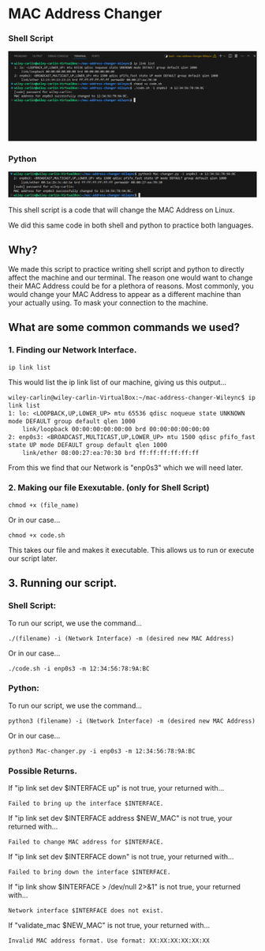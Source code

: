 # MAC Address Changer
### Shell Script
![alt text](image.png)
### Python
![alt text](image-1.png)

This shell script is a code that will change the MAC Address on Linux.
    
We did this same code in both shell and python to practice both languages.
## Why?
We made this script to practice writing shell script and python to directly affect the machine and our terminal. The reason one would want to change their MAC Address could be for a plethora of reasons. Most commonly, you would change your MAC Address to appear as a different machine than your actually using. To mask your connection to the machine.
## What are some common commands we used?
### 1. Finding our Network Interface.
```
ip link list
```
This would list the ip link list of our machine, giving us this output...
```
wiley-carlin@wiley-carlin-VirtualBox:~/mac-address-changer-Wileync$ ip link list
1: lo: <LOOPBACK,UP,LOWER_UP> mtu 65536 qdisc noqueue state UNKNOWN mode DEFAULT group default qlen 1000
    link/loopback 00:00:00:00:00:00 brd 00:00:00:00:00:00
2: enp0s3: <BROADCAST,MULTICAST,UP,LOWER_UP> mtu 1500 qdisc pfifo_fast state UP mode DEFAULT group default qlen 1000
    link/ether 08:00:27:ea:70:30 brd ff:ff:ff:ff:ff:ff
```
From this we find that our Network is "enp0s3" which we will need later.
### 2. Making our file Exexutable. (only for Shell Script)
```
chmod +x (file_name)
```
Or  in our case...
```
chmod +x code.sh
```
This takes our file and makes it executable. This allows us to run or execute our script later.
## 3. Running our script.
### Shell Script:
To run our script, we use the command...
```
./(filename) -i (Network Interface) -m (desired new MAC Address)
```
Or in our case...
```
./code.sh -i enp0s3 -m 12:34:56:78:9A:BC
```
### Python:
To run our script, we use the command...
```
python3 (filename) -i (Network Interface) -m (desired new MAC Address)
```
Or in our case...
```
python3 Mac-changer.py -i enp0s3 -m 12:34:56:78:9A:BC
```
### Possible Returns.
If "ip link set dev $INTERFACE up" is not true, your returned with...
```
Failed to bring up the interface $INTERFACE.
```
If "ip link set dev $INTERFACE address $NEW_MAC" is not true, your returned with...
```
Failed to change MAC address for $INTERFACE.
```
If "ip link set dev $INTERFACE down" is not true, your returned with...
```
Failed to bring down the interface $INTERFACE.
```
If "ip link show $INTERFACE > /dev/null 2>&1" is not true, your returned with...
```
Network interface $INTERFACE does not exist.
```
If "validate_mac $NEW_MAC" is not true, your returned with...
```
Invalid MAC address format. Use format: XX:XX:XX:XX:XX:XX
```